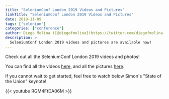```yaml
---
title: "SeleniumConf London 2019 Videos and Pictures"
linkTitle: "SeleniumConf London 2019 Videos and Pictures"
date: 2019-11-09
tags: ["selenium"]
categories: ["conference"]
author: Diego Molina ([@diegofmolina](https://twitter.com/diegofmolina))
description: >
  SeleniumConf London 2019 videos and pictures are available now!
---
```




Check out all the SeleniumConf London 2019 videos and photos!

You can find all the videos [here](https://www.youtube.com/playlist?list=PLRdSclUtJDYXLzxGo9yjcLPDuoNGWkj6t), and all the 
pictures [here](https://www.flickr.com/photos/whiteoctevents/albums/72157711392433853).


If you cannot wait to get started, feel free to watch below Simon's "State of the Union" keynote!


{{< youtube RGM4FtDA06M >}}



